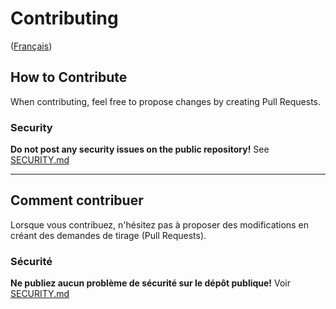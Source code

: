 # Contributing

([Français](#comment-contribuer))

## How to Contribute

When contributing, feel free to propose changes by creating Pull Requests. 

### Security

**Do not post any security issues on the public repository!** See [SECURITY.md](SECURITY.md)

______________________

## Comment contribuer

Lorsque vous contribuez, n'hésitez pas à proposer des modifications en créant des demandes de tirage (Pull Requests).

### Sécurité

**Ne publiez aucun problème de sécurité sur le dépôt publique!** Voir [SECURITY.md](SECURITY.md)
